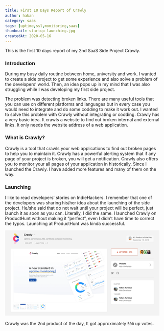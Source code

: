 ```yaml
---
title: First 10 Days Report of Crawly
author: hakan
category: saas
tags: [uptime,ssl,monitoring,saas]
thumbnail: startup-launching.jpg
createdAt: 2020-05-16
---
```


This is the first 10 days report of my 2nd SaaS Side Project Crawly.
<!--more-->

### Introduction
During my busy daily routine between home, university and work. I wanted to create a side project to get some
experience and also solve a problem of the developers’ world. Then, an idea pops up in my mind that I was also
struggling while I was developing my first side project. 

The problem was detecting broken links. There are many useful tools that you can use on different platforms and
languages but in every case you would need to integrate and do some codding to make it work out. I wanted to solve
this problem with Crawly without integrating or codding. Crawly has a very basic idea. It crawls a website to find
out broken internal and external links. It only needs the website address of a web application.

### What is Crawly?
Crawly is a tool that crawls your web applications to find out broken pages to help you to maintain it. Crawly has a
powerful alerting system that if any page of your project is broken, you will get a notification. Crawly also offers
you to monitor your all pages of your application in historically. Since I launched the Crawly. I have added more
features and many of them on the way.

### Launching
I like to read developers’ stories on IndieHackers. I remember that one of the developers was sharing his/her idea
about the launching of the side project. He/she said that do not wait until your project will be perfect, just launch
it as soon as you can. Literally, I did the same. I launched Crawly on ProductHunt without making it “perfect”, even
I didn’t have time to correct the typos. Launching at ProductHunt was kinda successful. 

![image](/public/img/screen-12.png "Producthunt Screen")

Crawly was the 2nd product of the day, It got approximately `500` up votes.
